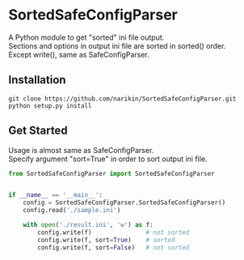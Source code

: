 # SortedSafeConfigParser
A Python module to get "sorted" ini file output.  
Sections and options in output ini file are sorted in sorted() order.  
Except write(), same as SafeConfigParser.  


## Installation
```
git clone https://github.com/narikin/SortedSafeConfigParser.git
python setup.py install
```


## Get Started
Usage is almost same as SafeConfigParser.  
Specify argument "sort=True" in order to sort output ini file.  

```python
from SortedSafeConfigParser import SortedSafeConfigParser


if __name__ == '__main__':
    config = SortedSafeConfigParser.SortedSafeConfigParser()
    config.read('./sample.ini')

    with open('./result.ini', 'w') as f:
        config.write(f)               # not sorted
        config.write(f, sort=True)    # sorted
        config.write(f, sort=False)   # not sorted
```
